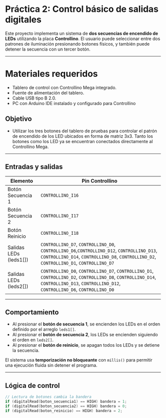 #  Práctica 2: Control básico de salidas digitales 
Este proyecto implementa un sistema de **dos secuencias de encendido de LEDs** utilizando la placa **Controllino**.
El usuario puede seleccionar entre dos patrones de iluminación presionando botones físicos, y también puede detener
la secuencia con un tercer botón.

---
# Materiales requeridos
 - Tablero de control con Controllino Mega integrado.
 - Fuente de alimentación del tablero.
 - Cable USB tipo B 2.0.
 - PC con Arduino IDE instalado y configurado para Controllino

## Objetivo

- Utilizar los tres botones del tablero de pruebas para controlar el patrón de  encendido de los LED ubicados en forma de matriz 3x3. Tanto los botones
 como los LED ya se encuentran conectados directamente al Controllino  Mega.
---

##  Entradas y salidas

| Elemento              | Pin Controllino |
|-----------------------|------------------|
| Botón Secuencia 1     | `CONTROLLINO_I16` |
| Botón Secuencia 2     | `CONTROLLINO_I17` |
| Botón Reinicio        | `CONTROLLINO_I18` |
| Salidas LEDs (leds1[]) | `CONTROLLINO_D7`, `CONTROLLINO_D0`, `CONTROLLINO_D6`,`CONTROLLINO_D12`, `CONTROLLINO_D13`, `CONTROLLINO_D14`, `CONTROLLINO_D8`, `CONTROLLINO_D2`, `CONTROLLINO_D1`, `CONTROLLINO_D7` |
| Salidas LEDs (leds2[]) | `CONTROLLINO_D0`, `CONTROLLINO_D7`, `CONTROLLINO_D1`,  `CONTROLLINO_D2`, `CONTROLLINO_D8`, `CONTROLLINO_D14`,  `CONTROLLINO_D13`, `CONTROLLINO_D12`, `CONTROLLINO_D6`, `CONTROLLINO_D0` |  

---

## Comportamiento

- Al presionar el **botón de secuencia 1**, se encienden los LEDs en el orden definido por el arreglo `leds1[]`.
- Al presionar el **botón de secuencia 2**, los LEDs se encienden siguiendo el orden en `leds2[]`.
- Al presionar el **botón de reinicio**, se apagan todos los LEDs y se detiene la secuencia.

El sistema usa **temporización no bloqueante** con `millis()` para permitir una ejecución fluida sin detener el programa.

---

## Lógica de control

```cpp
// Lectura de botones cambia la bandera
if (digitalRead(boton_secuencia1) == HIGH) bandera = 1;
if (digitalRead(boton_secuencia2) == HIGH) bandera = 0;
if (digitalRead(boton_reinicio) == HIGH) bandera = 2;

